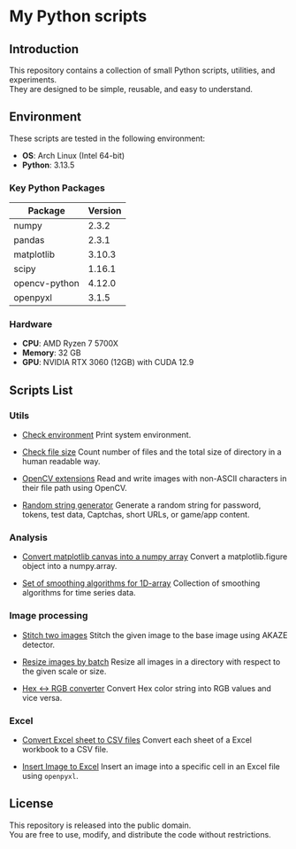 # My Python scripts

## Introduction

This repository contains a collection of small Python scripts, utilities, and experiments.  
They are designed to be simple, reusable, and easy to understand.


## Environment

These scripts are tested in the following environment:

- **OS**: Arch Linux (Intel 64-bit)
- **Python**: 3.13.5

### Key Python Packages
| Package        | Version |
|----------------|---------|
| numpy          | 2.3.2   |
| pandas         | 2.3.1   |
| matplotlib     | 3.10.3  |
| scipy          | 1.16.1  |
| opencv-python  | 4.12.0  |
| openpyxl       | 3.1.5   |

### Hardware
- **CPU**: AMD Ryzen 7 5700X
- **Memory**: 32 GB
- **GPU**: NVIDIA RTX 3060 (12GB) with CUDA 12.9


## Scripts List

### Utils

- [Check environment](utils/system_info/check_system_info.py)
    Print system environment.

- [Check file size](utils/filesize/get_filesize.py)
    Count number of files and the total size of directory in a human readable way.

- [OpenCV extensions](utils/opencv_unicode/opencv_ext.py)
    Read and write images with non-ASCII characters in their file path using OpenCV.

- [Random string generator](utils/random_string/generate_random_string.py)
    Generate a random string for password, tokens, test data, Captchas, short URLs, or game/app content.

### Analysis

- [Convert matplotlib canvas into a numpy array](analysis/graph_to_numpy/graph_to_numpy.py)
    Convert a matplotlib.figure object into a numpy.array.

- [Set of smoothing algorithms for 1D-array](analysis/smooth_kit/smoothkit.py)
    Collection of smoothing algorithms for time series data.

### Image processing

- [Stitch two images](image/stitch/stitch_two_images.py)
    Stitch the given image to the base image using AKAZE detector.

- [Resize images by batch](image/batch_resize/batch_resize.py)
    Resize all images in a directory with respect to the given scale or size.

- [Hex <-> RGB converter](image/hex_and_rgb/hex_rgb_converter.py)
    Convert Hex color string into RGB values and vice versa.

### Excel

- [Convert Excel sheet to CSV files](excel/convert_to_csvs/sheet_to_csvfile.py)
    Convert each sheet of a Excel workbook to a CSV file.

- [Insert Image to Excel](excel/insert_image_to_cell/insert_image_to_cell.py)
    Insert an image into a specific cell in an Excel file using `openpyxl`.

## License

This repository is released into the public domain.  
You are free to use, modify, and distribute the code without restrictions.
